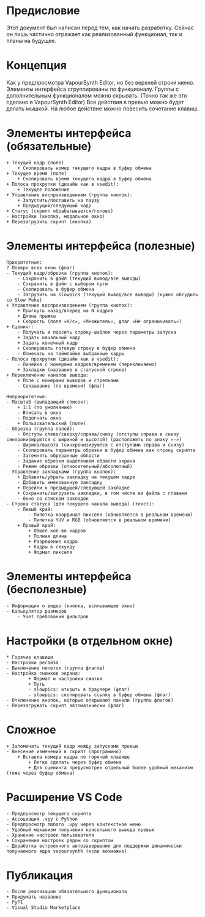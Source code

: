 # Предисловие
Этот документ был написан перед тем, как начать разработку. Сейчас он лишь частично отражает как реализованный функционал, так и планы на будущее.

# Концепция
Как у предпросмотра VapourSynth Editor, но без верхней строки меню.
Элементы интерфейса сгруппированы по функционалу. Группы с дополнительным функционалом можно скрывать. (Точно так же это сделано в VapourSynth Editor)
Все действия в превью можно будет делать мышкой. На любое действие можно повесить сочетание клавиш.

# Элементы интерфейса (обязательные)
    + Текущий кадр (поле)
        + Скопировать номер текущего кадра в буфер обмена
    + Текущее время (поле)
        + Скопировать время текущего кадра в буфер обмена
    + Полоса прокрутки (дизайн как в vsedit):
        + Текущее положение
    + Управление воспроизведением (группа кнопок):
        + Запустить/поставить на паузу
        + Предыдущий/следующий кадр
    + Cтатус (скрипт обрабатывается/готово)
    - Настройки (кнопка, модальное окно)
    + Перезагрузить скрипт (кнопка)    

# Элементы интерфейса (полезные)
    Приоритетные:
    ? Поверх всех окон (флаг)
    - Текущий кадр/обрезка (группа кнопок):
        - Сохранить в файл (текущий вывод/все выводы)
        - Сохранить в файл с выбором пути
        - Скопировать в буфер обмена
        - Загрузить на slowpics (текущий вывод/все выводы) (нужно обсудить со Slow Poke)
    + Управление воспроизведением (группа кнопок):
        + Прыгнуть назад/вперед на N кадров
        + Длина прыжка
        + Скорость (поля «К/с», «Множитель», флаг «Не ограничивать»)
    + Сценинг:
        - Получать и парсить строку-шаблон через параметры запуска
        + Задать начальный кадр
        + Задать конечный кадр
        + Скопировать готовую строку в буфер обмена
        - Отмечать на таймлайне выбранные кадры
    - Полоса прокрутки (дизайн как в vsedit):
        - Линейка с номерами кадров/временем (переключаемо)
        + Закладки (название в статусной строке)
    + Переключение каналов вывода:
        + Поле с номерами выводов и стрелками
        - Связывание (по времени) (флаг)       

    Неприоритетные:
    - Масштаб (выпадающий список):
        + 1:1 (по умолчанию)
        - Вписать в окно
        - Подогнать окно 
        + Пользовательский (поле)
    - Обрезка (группа полей):
        - Отступы слева/сверху/справа/снизу (отступы справа и снизу синхронизируются с шириной и высотой) (расположить по знаку «-»)
        - Ширина/высота (синхронизируются с отступами справа и снизу)
        - Скопировать параметры обрезки в буфер обмена как строку скрипта
        - Затемнять обрезанные области
        - Задание обрезки выделением области экрана
        - Режим обрезки (относительный/абсолютный)
    - Управление закладками (группа кнопок):
        + Добавить/убрать закладку на текущем кадре
        - Добавить именованную закладку
        + Перейти к предыдущей/следующей закладке
        + Сохранить/загрузить закладки, в том числе из файла с главами
        - Окно со списком закладок
    - Строка статуса (для текущего канала вывода) (текст):
        - Левый край:
            - Пипетка координат пикселя (обновляется в реальном времени)
            - Пипетка YUV и RGB (обновляется в реальном времени)
        + Правый край:
            + Общее кол-во кадров
            + Полная длина
            + Разрешение кадра
            + Кадры в секунду
            + Формат пикселя    

# Элементы интерфейса (бесполезные)  
    - Информация о видео (кнопка, всплывающее окно)
    - Калькулятор размеров
        - Учет требований фильтров

# Настройки (в отдельном окне)
    * Горячие клавиши
    - Настройки ресайза
    - Выключение пипеток (группа флагов)
    - Настройка снимков экрана:
            + Формат и настройки сжатия
            + Путь
            - slowpics: открыть в браузере (флаг)
            - slowpics: cкопировать ссылку в буфер обмена (флаг)
    - Отключение кнопок, которые открывают панели (группа флагов)
    - Перезагружать скрипт автоматически (флаг)

# Сложное
    + Запоминать текущий кадр между запусками превью
    - Внесение изменений в скрипт (программно)
        + Вставка номера кадра по горячей клавише
            + Легко сделать через буфер обмена
            + Для сценинга предусмотрен отдельный более удобный механизм (тоже через буфер обмена)

# Расширение VS Code
    - Предпросмотр текущего скрипта
    - Ассоциация .vpy с Python
    - Предпросмотр любого .vpy через контекстное меню
    - Удобный механизм получения консольного вывода превью
    - Хранение настроек пользователя
    + Сохранение настроек рядом со скриптом
    - Доработка встроенного автозавершения для поддержки динамически получаемого ядра vapoursynth (если возможно)

# Публикация
    - После реализации обязательного функционала
    + Придумать название
    - PyPI
    - Visual Studio Marketplace        
